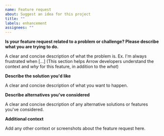```yaml
---
name: Feature request
about: Suggest an idea for this project
title: ""
labels: enhancement
assignees: ""
---
```


**Is your feature request related to a problem or challenge? Please describe what you are trying to do.**

A clear and concise description of what the problem is. Ex. I'm always frustrated when [...]
(This section helps Arrow developers understand the context and _why_ for this feature, in addition to the _what_)

**Describe the solution you'd like**

A clear and concise description of what you want to happen.

**Describe alternatives you've considered**

A clear and concise description of any alternative solutions or features you've considered.

**Additional context**

Add any other context or screenshots about the feature request here.

